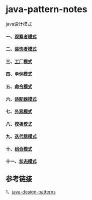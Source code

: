 # java-pattern-notes
java设计模式

#### 一、[观察者模式](./observer)

#### 二、[装饰者模式](./decorator)

#### 三、[工厂模式](./factory)

#### 四、[单例模式](./singleton)

#### 五、[命令模式](./command)

#### 六、[适配器模式](./adapter)

#### 七、[外观模式](./facade)

#### 八、[模板模式](./template)

#### 九、[迭代器模式](./iterator)

#### 十、[组合模式](./composite)

#### 十一、[状态模式](./state)


## 参考链接
1、[java-design-patterns](https://github.com/iluwatar/java-design-patterns)
